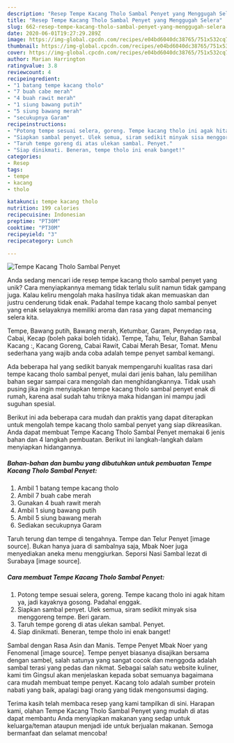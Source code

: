 ```yaml
---
description: "Resep Tempe Kacang Tholo Sambal Penyet yang Menggugah Selera"
title: "Resep Tempe Kacang Tholo Sambal Penyet yang Menggugah Selera"
slug: 662-resep-tempe-kacang-tholo-sambal-penyet-yang-menggugah-selera
date: 2020-06-01T19:27:29.289Z
image: https://img-global.cpcdn.com/recipes/e04bd6040dc38765/751x532cq70/tempe-kacang-tholo-sambal-penyet-foto-resep-utama.jpg
thumbnail: https://img-global.cpcdn.com/recipes/e04bd6040dc38765/751x532cq70/tempe-kacang-tholo-sambal-penyet-foto-resep-utama.jpg
cover: https://img-global.cpcdn.com/recipes/e04bd6040dc38765/751x532cq70/tempe-kacang-tholo-sambal-penyet-foto-resep-utama.jpg
author: Marian Harrington
ratingvalue: 3.8
reviewcount: 4
recipeingredient:
- "1 batang tempe kacang tholo"
- "7 buah cabe merah"
- "4 buah rawit merah"
- "1 siung bawang putih"
- "5 siung bawang merah"
- "secukupnya Garam"
recipeinstructions:
- "Potong tempe sesuai selera, goreng. Tempe kacang tholo ini agak hitam ya, jadi kayaknya gosong. Padahal enggak."
- "Siapkan sambal penyet. Ulek semua, siram sedikit minyak sisa menggoreng tempe. Beri garam."
- "Taruh tempe goreng di atas ulekan sambal. Penyet."
- "Siap dinikmati. Beneran, tempe tholo ini enak banget!"
categories:
- Resep
tags:
- tempe
- kacang
- tholo

katakunci: tempe kacang tholo 
nutrition: 199 calories
recipecuisine: Indonesian
preptime: "PT30M"
cooktime: "PT30M"
recipeyield: "3"
recipecategory: Lunch

---
```



![Tempe Kacang Tholo Sambal Penyet](https://img-global.cpcdn.com/recipes/e04bd6040dc38765/751x532cq70/tempe-kacang-tholo-sambal-penyet-foto-resep-utama.jpg)

Anda sedang mencari ide resep tempe kacang tholo sambal penyet yang unik? Cara menyiapkannya memang tidak terlalu sulit namun tidak gampang juga. Kalau keliru mengolah maka hasilnya tidak akan memuaskan dan justru cenderung tidak enak. Padahal tempe kacang tholo sambal penyet yang enak selayaknya memiliki aroma dan rasa yang dapat memancing selera kita.

Tempe, Bawang putih, Bawang merah, Ketumbar, Garam, Penyedap rasa, Cabai, Kecap (boleh pakai boleh tidak). Tempe, Tahu, Telur, Bahan Sambal Kacang :, Kacang Goreng, Cabai Rawit, Cabai Merah Besar, Tomat. Menu sederhana yang wajib anda coba adalah tempe penyet sambal kemangi.

Ada beberapa hal yang sedikit banyak mempengaruhi kualitas rasa dari tempe kacang tholo sambal penyet, mulai dari jenis bahan, lalu pemilihan bahan segar sampai cara mengolah dan menghidangkannya. Tidak usah pusing jika ingin menyiapkan tempe kacang tholo sambal penyet enak di rumah, karena asal sudah tahu triknya maka hidangan ini mampu jadi suguhan spesial.


Berikut ini ada beberapa cara mudah dan praktis yang dapat diterapkan untuk mengolah tempe kacang tholo sambal penyet yang siap dikreasikan. Anda dapat membuat Tempe Kacang Tholo Sambal Penyet memakai 6 jenis bahan dan 4 langkah pembuatan. Berikut ini langkah-langkah dalam menyiapkan hidangannya.

<!--inarticleads1-->

##### Bahan-bahan dan bumbu yang dibutuhkan untuk pembuatan Tempe Kacang Tholo Sambal Penyet:

1. Ambil 1 batang tempe kacang tholo
1. Ambil 7 buah cabe merah
1. Gunakan 4 buah rawit merah
1. Ambil 1 siung bawang putih
1. Ambil 5 siung bawang merah
1. Sediakan secukupnya Garam


Taruh terung dan tempe di tengahnya. Tempe dan Telur Penyet [image source]. Bukan hanya juara di sambalnya saja, Mbak Noer juga menyediakan aneka menu menggiurkan. Seporsi Nasi Sambal lezat di Surabaya [image source]. 

<!--inarticleads2-->

##### Cara membuat Tempe Kacang Tholo Sambal Penyet:

1. Potong tempe sesuai selera, goreng. Tempe kacang tholo ini agak hitam ya, jadi kayaknya gosong. Padahal enggak.
1. Siapkan sambal penyet. Ulek semua, siram sedikit minyak sisa menggoreng tempe. Beri garam.
1. Taruh tempe goreng di atas ulekan sambal. Penyet.
1. Siap dinikmati. Beneran, tempe tholo ini enak banget!


Sambal dengan Rasa Asin dan Manis. Tempe Penyet Mbak Noer yang Fenomenal [image source]. Tempe penyet biasanya disajikan bersama dengan sambel, salah satunya yang sangat cocok dan menggoda adalah sambal terasi yang pedas dan nikmat. Sebagai salah satu website kuliner, kami tim Gingsul akan menjelaskan kepada sobat semuanya bagaimana cara mudah membuat tempe penyet. Kacang tolo adalah sumber protein nabati yang baik, apalagi bagi orang yang tidak mengonsumsi daging. 

Terima kasih telah membaca resep yang kami tampilkan di sini. Harapan kami, olahan Tempe Kacang Tholo Sambal Penyet yang mudah di atas dapat membantu Anda menyiapkan makanan yang sedap untuk keluarga/teman ataupun menjadi ide untuk berjualan makanan. Semoga bermanfaat dan selamat mencoba!
